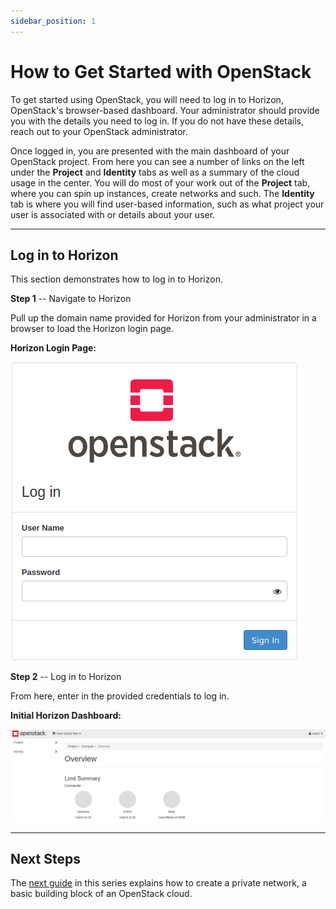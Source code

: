 ```yaml
---
sidebar_position: 1
---
```

# How to Get Started with OpenStack

To get started using OpenStack, you will need to log in to Horizon,
OpenStack's browser-based dashboard. Your administrator should provide
you with the details you need to log in. If you do not have these
details, reach out to your OpenStack administrator.

Once logged in, you are presented with the main dashboard of your
OpenStack project. From here you can see a number of links on the left
under the **Project** and **Identity** tabs as well as a summary of the
cloud usage in the center. You will do most of your work out of the
**Project** tab, where you can spin up instances, create networks and
such. The **Identity** tab is where you will find user-based
information, such as what project your user is associated with or
details about your user.

-----

## **Log in to Horizon**

This section demonstrates how to log in to Horizon.

**Step 1** -- Navigate to Horizon

Pull up the domain name provided for Horizon from your administrator in
a browser to load the Horizon login page.

**Horizon Login Page:**

![image](images/um_horizon_login.png)

**Step 2** -- Log in to Horizon

From here, enter in the provided credentials to log in.

**Initial Horizon Dashboard:**

![image](images/um_initial_horizon_login.png)

-----

## **Next Steps**

The [next guide](network_ip_traffic) in this series
explains how to create a private network, a basic building block of an
OpenStack cloud.
